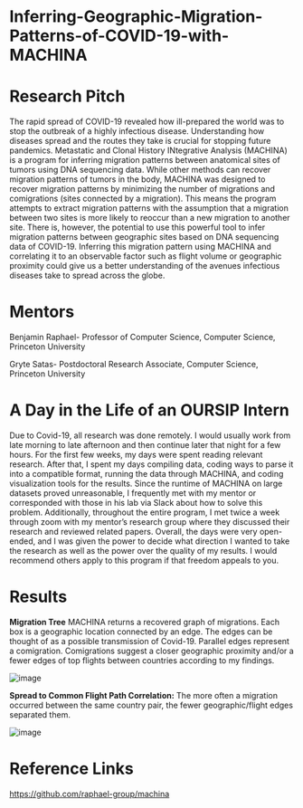 # Inferring-Geographic-Migration-Patterns-of-COVID-19-with-MACHINA

# Research Pitch
The rapid spread of COVID-19 revealed how ill-prepared the world was to stop the outbreak of a highly infectious disease. Understanding how diseases spread and the routes they take is crucial for stopping future pandemics. Metastatic and Clonal History INtegrative Analysis (MACHINA) is a program for inferring migration patterns between anatomical sites of tumors using DNA sequencing data. While other methods can recover migration patterns of tumors in the body, MACHINA was designed to recover migration patterns by minimizing the number of migrations and comigrations (sites connected by a migration). This means the program attempts to extract migration patterns with the assumption that a migration between two sites is more likely to reoccur than a new migration to another site. There is, however, the potential to use this powerful tool to infer migration patterns between geographic sites based on DNA sequencing data of COVID-19. Inferring this migration pattern using MACHINA and correlating it to an observable factor such as flight volume or geographic proximity could give us a better understanding of the avenues infectious diseases take to spread across the globe.

# Mentors
Benjamin Raphael-  Professor of Computer Science, Computer Science, Princeton University

Gryte Satas- Postdoctoral Research Associate, Computer Science, Princeton University

# A Day in the Life of an OURSIP Intern
Due to Covid-19, all research was done remotely. I would usually work from late morning to late afternoon and then continue later that night for a few hours. For the first few weeks, my days were spent reading relevant research. After that, I spent my days compiling data, coding ways to parse it into a compatible format, running the data through MACHINA, and coding visualization tools for the results. Since the runtime of MACHINA on large datasets proved unreasonable, I frequently met with my mentor or corresponded with those in his lab via Slack about how to solve this problem. Additionally, throughout the entire program, I met twice a week through zoom with my mentor’s research group where they discussed their research and reviewed related papers. Overall, the days were very open-ended, and I was given the power to decide what direction I wanted to take the research as well as the power over the quality of my results. I would recommend others apply to this program if that freedom appeals to you.

# Results
**Migration Tree**
MACHINA returns a recovered graph of migrations. Each box is a geographic location connected by an edge. The edges can be thought of as a possible transmission of Covid-19. Parallel edges represent a comigration. Comigrations suggest a closer geographic proximity and/or a fewer edges of top flights between countries according to my findings. 

![image](https://user-images.githubusercontent.com/61328005/96463315-99811c80-11f4-11eb-8d41-9afc9b5afdec.png)

**Spread to Common Flight Path Correlation:**
The more often a migration occurred between the same country pair, the fewer geographic/flight edges separated them.

![image](https://user-images.githubusercontent.com/61328005/96463379-a9006580-11f4-11eb-86c6-db63fd5cf81d.png)


# Reference Links
https://github.com/raphael-group/machina
